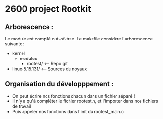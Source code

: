 # 2600 project Rootkit

## Arborescence :

Le module est compilé out-of-tree.
Le makefile considère l'arborescence suivante :

- kernel
   - modules
       - rootest/ <-- Repo git
- linux-5.15.131/ <-- Sources du noyaux
    

## Organisation du développpement :
- On peut écrire nos fonctions chacun dans un fichier séparé !
- Il n'y a qu'à compléter le fichier rootest.h, et l'importer dans nos fichiers de travail
- Puis appeler nos fonctions dans l'init du rootest_main.c

